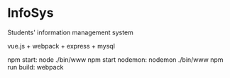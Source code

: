 # InfoSys
Students' information management system

vue.js + webpack + express + mysql

npm start: node ./bin/www
npm start nodemon: nodemon ./bin/www
npm run build: webpack
